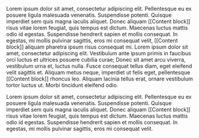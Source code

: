 Lorem ipsum dolor sit amet, consectetur adipiscing elit. Pellentesque eu ex posuere ligula malesuada venenatis. Suspendisse potenti. Quisque imperdiet sem quis magna iaculis aliquet. Donec aliquam [[Content block]] risus vitae lorem feugiat, quis tempus est dictum. Maecenas luctus mattis odio id egestas. Suspendisse hendrerit sapien et mollis consequat. In egestas, mi mollis pulvinar sagittis, eros mi consequat velit, [[Content block]] aliquam pharetra ipsum risus consequat mi. Lorem ipsum dolor sit amet, consectetur adipiscing elit. Vestibulum ante ipsum primis in faucibus orci luctus et ultrices posuere cubilia curae; Donec sit amet arcu viverra, vestibulum urna et, luctus nulla. Fusce consequat tellus diam, eget eleifend velit sagittis et. Aliquam metus neque, imperdiet ut felis eget, pellentesque [[Content block]] rhoncus leo. Aliquam lacinia tellus erat, ornare vestibulum tortor luctus ut. Morbi tincidunt eleifend odio.

Lorem ipsum dolor sit amet, consectetur adipiscing elit. Pellentesque eu ex posuere ligula malesuada venenatis. Suspendisse potenti. Quisque imperdiet sem quis magna iaculis aliquet. Donec aliquam [[Content block]] risus vitae lorem feugiat, quis tempus est dictum. Maecenas luctus mattis odio id egestas. Suspendisse hendrerit sapien et mollis consequat. In egestas, mi mollis pulvinar sagittis, eros mi consequat velit.
